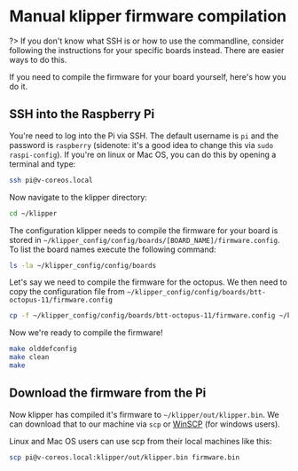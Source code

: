 # Manual klipper firmware compilation
?> If you don't know what SSH is or how to use the commandline, consider following the instructions for your specific boards instead. There are easier ways to do this.

If you need to compile the firmware for your board yourself, here's how you do it.

## SSH into the Raspberry Pi
You're need to log into the Pi via SSH. The default username is `pi` and the password is `raspberry` (sidenote: it's a good idea to change this via `sudo raspi-config`). If you're on linux or Mac OS, you can do this by opening a terminal and type:
```bash
ssh pi@v-coreos.local
```

Now navigate to the klipper directory:

```bash
cd ~/klipper
```

The configuration klipper needs to compile the firmware for your board is stored in `~/klipper_config/config/boards/[BOARD_NAME]/firmware.config`. To list the board names execute the following command:

```bash
ls -la ~/klipper_config/config/boards
```

Let's say we need to compile the firmware for the octopus. We then need to copy the configuration file from `~/klipper_config/config/boards/btt-octopus-11/firmware.config`

```bash
cp -f ~/klipper_config/config/boards/btt-octopus-11/firmware.config ~/klipper/.config
```

Now we're ready to compile the firmware!

```bash
make olddefconfig
make clean
make
```

## Download the firmware from the Pi
Now klipper has compiled it's firmware to `~/klipper/out/klipper.bin`. We can download that to our machine via `scp` or [WinSCP](https://winscp.net/eng/download.php) (for windows users).

Linux and Mac OS users can use scp from their local machines like this: 

```bash
scp pi@v-coreos.local:klipper/out/klipper.bin firmware.bin
```